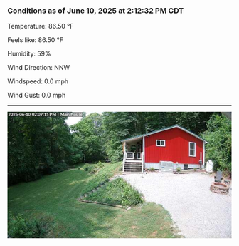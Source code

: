### Conditions as of June 10, 2025 at 2:12:32 PM CDT 

Temperature: 86.50 &deg;F

Feels like: 86.50 &deg;F

Humidity: 59%

Wind Direction: NNW

Windspeed: 0.0 mph

Wind Gust: 0.0 mph

---

<img src="./images/latest.jpeg"/>

